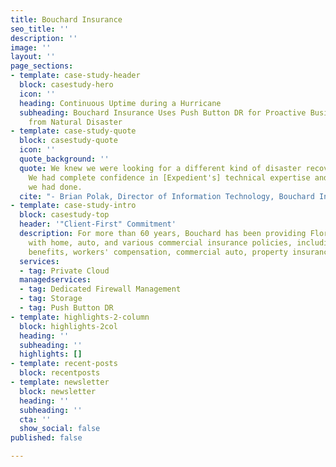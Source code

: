 ```yaml
---
title: Bouchard Insurance
seo_title: ''
description: ''
image: ''
layout: ''
page_sections:
- template: case-study-header
  block: casestudy-hero
  icon: ''
  heading: Continuous Uptime during a Hurricane
  subheading: Bouchard Insurance Uses Push Button DR for Proactive Business Resilience
    from Natural Disaster
- template: case-study-quote
  block: casestudy-quote
  icon: ''
  quote_background: ''
  quote: We knew we were looking for a different kind of disaster recovery solution.
    We had complete confidence in [Expedient's] technical expertise and in the research
    we had done.
  cite: "- Brian Polak, Director of Information Technology, Bouchard Insurance"
- template: case-study-intro
  block: casestudy-top
  header: '"Client-First" Commitment'
  description: For more than 60 years, Bouchard has been providing Florida residents
    with home, auto, and various commercial insurance policies, including employee
    benefits, workers' compensation, commercial auto, property insurance, and more.
  services:
  - tag: Private Cloud
  managedservices:
  - tag: Dedicated Firewall Management
  - tag: Storage
  - tag: Push Button DR
- template: highlights-2-column
  block: highlights-2col
  heading: ''
  subheading: ''
  highlights: []
- template: recent-posts
  block: recentposts
- template: newsletter
  block: newsletter
  heading: ''
  subheading: ''
  cta: ''
  show_social: false
published: false

---
```

